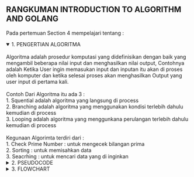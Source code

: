 ## RANGKUMAN INTRODUCTION TO ALGORITHM AND GOLANG

Pada pertemuan Section 4 mempelajari tentang :

<details open>
<summary>1. PENGERTIAN ALGORITMA</summary>
<br>
Algoritma adalah prosedur komputasi yang didefinisikan dengan baik yang mengambil beberapa nilai input dan menghasilkan nilai output, Contohnya adalah Ketika User ingin memasukan input dan inputan itu akan di proses oleh komputer dan ketika selesai proses akan menghasilkan Output yang user input di pertama kali.
<br>
<br>
Contoh Dari Algoritma itu ada 3 :
<br>
 1. Squential adalah algoritma yang langsung di process
   <br>
 2. Branching adalah algoritma yang menggunakan kondisi terlebih dahulu kemudian di process
   <br>
 3. Looping adalah algoritma yang menggunkana perulangan terlebih dahulu kemudian di process
<br>
<br>
Kegunaan Algorimta terdiri dari :
<br>
 1. Check Prime Number : untuk mengecek bilangan prima
   <br>
 2. Sorting            : untuk memisahkan data
   <br>
 3. Seacrhing          : untuk mencari data yang di inginkan
</details>

<details>
<summary>2. PSEUDOCODE</summary>
<br>
Pseudocode adalah deskripsi tingkat tinggi bersifat informal dan ringkas atas algoritma pemrograman komputer yang menggunakan konvensi struktural atas suatu bahasa pemrograman dengan tujuan untuk dibaca oleh manusia dan bukan mesin.
<br>
<br>
LUAS MENGHITUNG SEGITIGA :
<br>
1. INPUT `Alas` and `Tinggi`
<br>
2. CALCULATE `Luas = (Alas x Tinggi) / 2`
<br>
3. PRINT `Luas`
</details>

<details>
<summary>3. FLOWCHART</summary>
<br>
Flowchart adalah suatu bagan dengan simbol tertentu yang menggambarkan urutan proses secara detail, Flowchart pun banyak bentuknya dan cara penggunaannya.
<br>
<br>
Simbol - Simbol Flowchart :
<br>
-> Bentuk Oval(Terminator) = untuk memulai/mengakhiri pada proses flowchart
<br>
-> Bentuk Persegi Panjang(Processing) = untuk menunjukkan pengolahan yang dilakukan oleh komputer.
<br>
-> Bentuk Jajar Genjang(Input/Output) = untuk menyatakan proses input dan output tanpa tergantung dengan jenis peralatanya.
<br>
-> Bentuk Belah Ketupat(Decision) = untuk pemilihan proses berdasarkan kondisi yang ada/ditentukan.
<br>
-> Bentuk Segi Enam(Looping) = untuk menyatakan penyediaan tempat penyimpanan suatu pengolahan untuk memberi harga awal.
</details>
